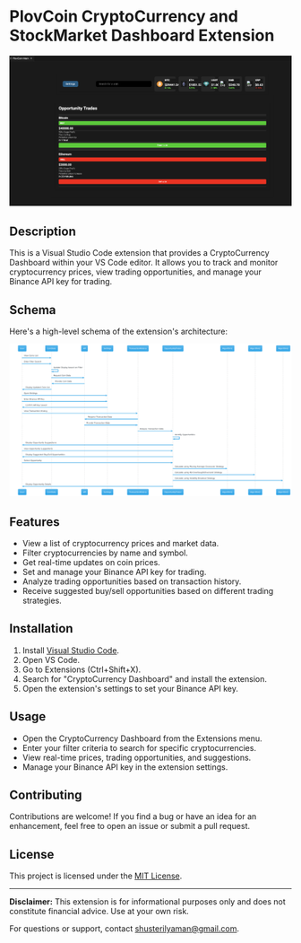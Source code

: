 # PlovCoin CryptoCurrency and StockMarket Dashboard Extension

![Extension Preview](./images/extension-preview.png)

## Description

This is a Visual Studio Code extension that provides a CryptoCurrency Dashboard within your VS Code editor. It allows you to track and monitor cryptocurrency prices, view trading opportunities, and manage your Binance API key for trading.

## Schema

Here's a high-level schema of the extension's architecture:

![Extension Schema](./images/schema.png)

## Features

- View a list of cryptocurrency prices and market data.
- Filter cryptocurrencies by name and symbol.
- Get real-time updates on coin prices.
- Set and manage your Binance API key for trading.
- Analyze trading opportunities based on transaction history.
- Receive suggested buy/sell opportunities based on different trading strategies.

## Installation

1. Install [Visual Studio Code](https://code.visualstudio.com/).
2. Open VS Code.
3. Go to Extensions (Ctrl+Shift+X).
4. Search for "CryptoCurrency Dashboard" and install the extension.
5. Open the extension's settings to set your Binance API key.

## Usage

- Open the CryptoCurrency Dashboard from the Extensions menu.
- Enter your filter criteria to search for specific cryptocurrencies.
- View real-time prices, trading opportunities, and suggestions.
- Manage your Binance API key in the extension settings.

## Contributing

Contributions are welcome! If you find a bug or have an idea for an enhancement, feel free to open an issue or submit a pull request.

## License

This project is licensed under the [MIT License](LICENSE).

---

**Disclaimer:** This extension is for informational purposes only and does not constitute financial advice. Use at your own risk.

For questions or support, contact [shusterilyaman@gmail.com](mailto:email@example.com).
